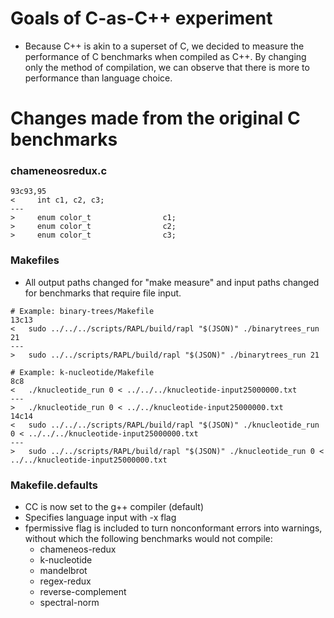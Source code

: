 # Goals of C-as-C++ experiment
- Because C++ is akin to a superset of C, we decided to measure the performance of C benchmarks when compiled as C++. By changing only the method of compilation, we can observe that there is more to performance than language choice.

# Changes made from the original C benchmarks
### chameneosredux.c
```
93c93,95
<     int c1, c2, c3;
---
>     enum color_t                c1;
>     enum color_t                c2;
>     enum color_t                c3;
```
### Makefiles
- All output paths changed for "make measure" and input paths changed for benchmarks that require file input.
```
# Example: binary-trees/Makefile
13c13
< 	sudo ../../../scripts/RAPL/build/rapl "$(JSON)" ./binarytrees_run 21
---
> 	sudo ../../scripts/RAPL/build/rapl "$(JSON)" ./binarytrees_run 21
```
```
# Example: k-nucleotide/Makefile
8c8
< 	./knucleotide_run 0 < ../../../knucleotide-input25000000.txt
---
> 	./knucleotide_run 0 < ../../knucleotide-input25000000.txt
14c14
< 	sudo ../../../scripts/RAPL/build/rapl "$(JSON)" ./knucleotide_run 0 < ../../../knucleotide-input25000000.txt
---
> 	sudo ../../scripts/RAPL/build/rapl "$(JSON)" ./knucleotide_run 0 < ../../knucleotide-input25000000.txt
```
### Makefile.defaults
- CC is now set to the g++ compiler (default)
- Specifies language input with -x flag
- fpermissive flag is included to turn nonconformant errors into warnings, without which the following benchmarks would not compile:
    - chameneos-redux
    - k-nucleotide
    - mandelbrot
    - regex-redux
    - reverse-complement
    - spectral-norm
